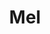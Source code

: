 ---
title: Mel
date: 
draft: false

# descripcion
description : Flor calada

materials: Plata 925

color: Plateado

dimensions: 1 cm

code: 01-03-0269

type: "Aros"

categories: []

price: $2.170,00

# Images
# first image will be shown in the product page
images:
  # - image: "images/path_to_image"
  # La ubicacion de las imagenes es imagenes/Aros/Aros.Microcubic/01-03-0269-mel
  - image: "./images/aros/microcubic/01-03-0269-flor-calada_a.jpeg"
  - image: "./images/aros/microcubic/01-03-0269-flor-calada_b.jpeg"
---
